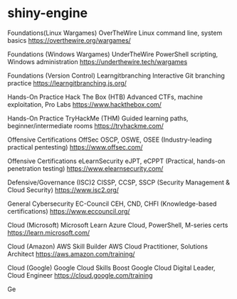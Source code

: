 # shiny-engine

Foundations(Linux Wargames)	OverTheWire	Linux command line, system basics	https://overthewire.org/wargames/


Foundations (Windows Wargames)	UnderTheWire	PowerShell scripting, Windows administration	https://underthewire.tech/wargames


Foundations (Version Control)	Learngitbranching	Interactive Git branching practice	https://learngitbranching.js.org/


Hands-On Practice	Hack The Box (HTB)	Advanced CTFs, machine exploitation, Pro Labs	https://www.hackthebox.com/


Hands-On Practice	TryHackMe (THM)	Guided learning paths, beginner/intermediate rooms	https://tryhackme.com/


Offensive Certifications	OffSec	OSCP, OSWE, OSEE (Industry-leading practical pentesting)	https://www.offsec.com/


Offensive Certifications	eLearnSecurity	eJPT, eCPPT (Practical, hands-on penetration testing)	https://www.elearnsecurity.com/


Defensive/Governance	(ISC)2 	CISSP, CCSP, SSCP (Security Management & Cloud Security)	https://www.isc2.org/

General Cybersecurity	EC-Council	CEH, CND, CHFI (Knowledge-based certifications)	https://www.eccouncil.org/

Cloud (Microsoft)	Microsoft Learn	Azure Cloud, PowerShell, M-series certs	https://learn.microsoft.com/

Cloud (Amazon)	AWS Skill Builder	AWS Cloud Practitioner, Solutions Architect	https://aws.amazon.com/training/

Cloud (Google)	Google Cloud Skills Boost	Google Cloud Digital Leader, Cloud Engineer	https://cloud.google.com/training






Ge
